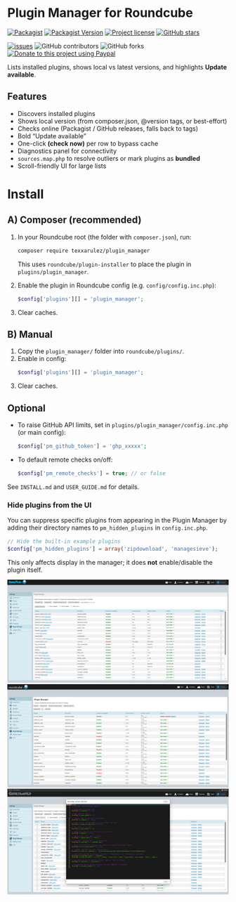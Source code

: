 # Plugin Manager for Roundcube

[![Packagist](https://img.shields.io/packagist/dt/texxasrulez/plugin_manager?style=plastic&labelColor=blue&color=gold)](https://packagist.org/packages/texxasrulez/plugin_manager)
[![Packagist Version](https://img.shields.io/packagist/v/texxasrulez/plugin_manager?style=plastic&logo=packagist&logoColor=white&labelColor=blue&color=mediumaquamarine)](https://packagist.org/packages/texxasrulez/plugin_manager)
[![Project license](https://img.shields.io/github/license/texxasrulez/plugin_manager?style=plastic&labelColor=blue&color=coral)](https://github.com/texxasrulez/plugin_manager/LICENSE)
[![GitHub stars](https://img.shields.io/github/stars/texxasrulez/plugin_manager?style=plastic&logo=github&labelColor=blue&color=deepskyblue)](https://github.com/texxasrulez/plugin_manager/stargazers)

[![issues](https://img.shields.io/github/issues/texxasrulez/plugin_manager?style=plastic&labelColor=blue&color=aqua)](https://github.com/texxasrulez/plugin_manager/issues)
![GitHub contributors](https://img.shields.io/github/contributors/texxasrulez/plugin_manager?style=plastic&logo=github&logoColor=white&labelColor=blue&color=orchid)
![GitHub forks](https://img.shields.io/github/forks/texxasrulez/plugin_manager?style=plastic&logo=github&logoColor=white&labelColor=blue&color=darkorange)
[![Donate to this project using Paypal](https://img.shields.io/badge/paypal-money_please-blue.svg?style=plastic&labelColor=blue&color=forestgreen&logo=paypal)](https://www.paypal.me/texxasrulez)

Lists installed plugins, shows local vs latest versions, and highlights **Update available**.

## Features
- Discovers installed plugins
- Shows local version (from composer.json, @version tags, or best-effort)
- Checks online (Packagist / GitHub releases, falls back to tags)
- Bold “Update available”
- One-click **(check now)** per row to bypass cache
- Diagnostics panel for connectivity
- `sources.map.php` to resolve outliers or mark plugins as **bundled**
- Scroll-friendly UI for large lists


# Install

## A) Composer (recommended)

1. In your Roundcube root (the folder with `composer.json`), run:
   ```bash
   composer require texxarulez/plugin_manager
   ```
   This uses `roundcube/plugin-installer` to place the plugin in `plugins/plugin_manager`.

2. Enable the plugin in Roundcube config (e.g. `config/config.inc.php`):
   ```php
   $config['plugins'][] = 'plugin_manager';
   ```

3. Clear caches.

## B) Manual

1. Copy the `plugin_manager/` folder into `roundcube/plugins/`.
2. Enable in config:
   ```php
   $config['plugins'][] = 'plugin_manager';
   ```
3. Clear caches.

## Optional
- To raise GitHub API limits, set in `plugins/plugin_manager/config.inc.php` (or main config):
  ```php
  $config['pm_github_token'] = 'ghp_xxxxx';
  ```

- To default remote checks on/off:
  ```php
  $config['pm_remote_checks'] = true; // or false
  ```

See `INSTALL.md` and `USER_GUIDE.md` for details.

### Hide plugins from the UI
You can suppress specific plugins from appearing in the Plugin Manager by adding their directory names to
`pm_hidden_plugins` in `config.inc.php`.

```php
// Hide the built-in example plugins
$config['pm_hidden_plugins'] = array('zipdownload', 'managesieve');
```
This only affects display in the manager; it does **not** enable/disable the plugin itself.

![Plugin Manager Screenshot](/images/plugin-manager-screenshot.png?raw=true "Plugin Manager Screenshot")
![Plugin Manager Update Screenshot](/images/plugin-manager-screenshot-update.png?raw=true "Plugin Manager Update Screenshot")
![Plugin Manager Edit Config Screenshot](/images/plugin-manager-screenshot-edit-config.png?raw=true "Plugin Manager Edit Config Screenshot")
